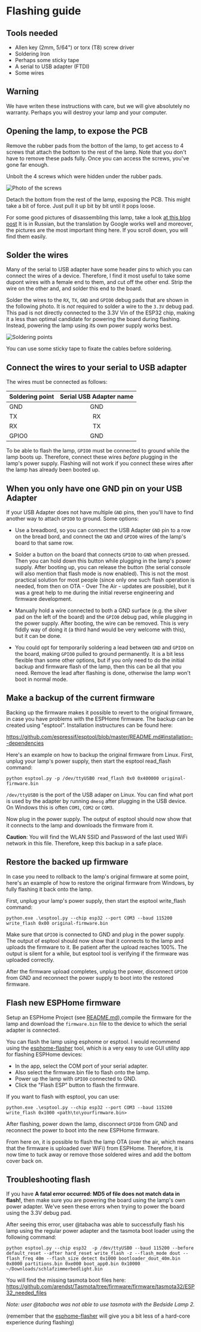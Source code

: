 # Flashing guide

## Tools needed

* Allen key (2mm, 5/64") or torx (T8) screw driver
* Soldering Iron
* Perhaps some sticky tape
* A serial to USB adapter (FTDI)
* Some wires

## Warning

We have writen these instructions with care, but we will give absolutely no
warranty. Perhaps you will destroy your lamp and your computer.

## Opening the lamp, to expose the PCB

Remove the rubber pads from the botton of the lamp, to get access to 4
screws that attach the bottom to the rest of the lamp. Note that you don't
have to remove these pads fully. Once you can access the screws, you've
gone far enough.

Unbolt the 4 screws which were hidden under the rubber pads.

![Photo of the screws](images/screws.jpg "Use an allen key or torx screw driver to remove the screws.")

Detach the bottom from the rest of the lamp, exposing the PCB. This might
take a bit of force. Just pull it up bit by bit until it pops loose.

For some good pictures of disassembling this lamp, take a look [at this
blog post](https://mysku.ru/blog/china-stores/78455.html) It is in Russian,
but the translation by Google works well and moreover, the pictures are the
most important thing here. If you scroll down, you will find them easily.

## Solder the wires

Many of the serial to USB adapter have some header pins to which you can
connect the wires of a device. Therefore, I find it most useful to take some
dupont wires with a female end to them, and cut off the other end. Strip the
wire on the other and, and solder this end to the board.

Solder the wires to the `RX`, `TX`, `GND` and `GPIO0` debug pads that are
shown in the following photo. It is *not* required to solder a wire to the
`3.3V` debug pad. This pad is not directly connected to the 3.3V Vin of the
ESP32 chip, making it a less than optimal candidate for powering the board
during flashing. Instead, powering the lamp using its own power supply works
best.

![Soldering points](images/Soldering_points.jpg)

You can use some sticky tape to fixate the cables before soldering.

## Connect the wires to your serial to USB adapter

The wires must be connected as follows:

  | Soldering point| Serial USB Adapter name  |
  | -------------- |:------------------------:|
  | GND            |  GND                     |
  | TX             |  RX                      |
  | RX             |  TX                      |
  | GPIO0          |  GND                     |

To be able to flash the lamp, `GPIO0` must be connected to ground while
the lamp boots up. Therefore, connect these wires *before* plugging in
the lamp's power supply. Flashing will not work if you connect these
wires after the lamp has already been booted up.

## When you only have one GND pin on your USB Adapter

If your USB Adapter does not have multiple `GND` pins, then you'll have to
find another way to attach `GPIO0` to ground. Some options:

- Use a breadbord, so you can connect the USB Adapter `GND` pin to a row on
  the bread bord, and connect the `GND` and `GPIO0` wires of the lamp's
  board to that same row.

- Solder a button on the board that connects `GPIO0` to `GND` when pressed.
  Then you can hold down this button while plugging in the lamp's power
  supply. After booting up, you can release the button (the serial console
  will also mention that flash mode is now enabled). This is not the most
  practical solution for most people (since only one such flash operation is
  needed, from then on OTA - Over The Air - updates are possible), but it
  was a great help to me during the initial reverse engineering and firmware
  development.

- Manually hold a wire connected to both a GND surface (e.g. the silver pad
  on the left of the board) and the `GPIO0` debug pad, while plugging in the
  power supply. After booting, the wire can be removed. This is very fiddly
  way of doing it (a third hand would be very welcome with this), but it can
  be done.

- You could opt for temporarily soldering a lead between `GND` and `GPIO0`
  on the board, making `GPIO0` pulled to ground permanently. It is a bit
  less flexible than some other options, but if you only need to do the
  initial backup and firmware flash of the lamp, then this can be all
  that you need. Remove the lead after flashing is done, otherwise the
  lamp won't boot in normal mode.

## Make a backup of the current firmware

Backing up the firmware makes it possible to revert to the original firmware,
in case you have problems with the ESPHome firmware. The backup can be
created using "esptool". Installation instructures can be found here:

  https://github.com/espressif/esptool/blob/master/README.md#installation--dependencies

Here's an example on how to backup the original firmware from Linux. First,
unplug your lamp's power supply, then start the esptool read_flash command:

```
python esptool.py -p /dev/ttyUSB0 read_flash 0x0 0x400000 original-firmware.bin
```

`/dev/ttyUSB0` is the port of the USB adaper on Linux. You can find what
port is used by the adapter by running `dmesg` after plugging in the USB
device. On Windows this is often `COM1`, `COM2` or `COM3`.

Now plug in the power supply. The output of esptool should now show that it
connects to the lamp and downloads the firmware from it.

**Caution**: You will find the WLAN SSID and Password of the last used
WiFi network in this file. Therefore, keep this backup in a safe place.

## Restore the backed up firmware

In case you need to rollback to the lamp's original firmware at some
point, here's an example of how to restore the original firmware from
Windows, by fully flashing it back onto the lamp.

First, unplug your lamp's power supply, then start the esptool write_flash
command:

```
python.exe .\esptool.py --chip esp32 --port COM3 --baud 115200 write_flash 0x00 original-firmware.bin
```

Make sure that `GPIO0` is connected to GND and plug in the power supply.
The output of esptool should now show that it connects to the lamp and
uploads the firmware to it. Be patient after the upload reaches 100%. The
output is silent for a while, but esptool tool is verifying if the firmware
was uploaded correctly.

After the firmware upload completes, unplug the power, disconnect `GPIO0`
from GND and reconnect the power supply to boot into the restored firmware.

## Flash new ESPHome firmware

Setup an ESPHome Project (see [README.md](../README.md)),compile the firmware
for the lamp and download the `firmware.bin` file to the device to which
the serial adapter is connected.

You can flash the lamp using esphome or esptool. I would recommend using
the [esphome-flasher](https://github.com/esphome/esphome-flasher) tool,
which is a very easy to use GUI utility app for flashing ESPHome devices:

- In the app, select the COM port of your serial adapter.
- Also select the firmware.bin file to flash onto the lamp.
- Power up the lamp with `GPIO0` connected to GND.
- Click the "Flash ESP" button to flash the firmware.

If you want to flash with esptool, you can use:

```
python.exe .\esptool.py --chip esp32 --port COM3 --baud 115200 write_flash 0x1000 <path\to\yourfirmware.bin>
```

After flashing, power down the lamp, disconnect `GPIO0` from GND and
reconnect the power to boot into the new ESPHome firmware.

From here on, it is possible to flash the lamp OTA (over the air, which
means that the firmware is uploaded over WiFi) from ESPHome. Therefore, it
is now time to tuck away or remove those soldered wires and add the bottom
cover back on.

## Troubleshooting flash

If you have **A fatal error occurred: MD5 of file does not match data in
flash!**, then make sure you are powering the board using the lamp's own
power adapter. We've seen these errors when trying to power the board using
the 3.3V debug pad.

After seeing this error, user @tabacha was able to successfully flash his
lamp using the regular power adapter and the tasmota boot loader using
the following command:

```
python esptool.py --chip esp32  -p /dev/ttyUSB0 --baud 115200 --before default_reset --after hard_reset write_flash -z --flash_mode dout --flash_freq 40m --flash_size detect 0x1000 bootloader_dout_40m.bin 0x8000 partitions.bin 0xe000 boot_app0.bin 0x10000 ~/Downloads/schlafzimmerbedlight.bin
```

You will find the missing tasmota boot files here:
https://github.com/arendst/Tasmota/tree/firmware/firmware/tasmota32/ESP32_needed_files

*Note: user @tabacha was not able to use tasmota with the Bedside Lamp 2.*

(remember that the [esphome-flasher](https://github.com/esphome/esphome-flasher)
will give you a bit less of a hard-core experience during flashing)
